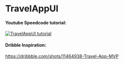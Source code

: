 # TravelAppUI

#### Youtube Speedcode tutorial:
[![TravelAppUI tutorial](http://img.youtube.com/vi/VfG_sdkhWng/0.jpg)](https://youtu.be/VfG_sdkhWng)
#### Dribble Inspiration:
https://dribbble.com/shots/11464938-Travel-App-MVP

